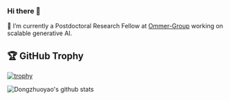 ### Hi there 👋

 🔭 I’m currently a Postdoctoral Research Fellow at [Ommer-Group](https://ommer-lab.com/) working on scalable generative AI.

<!--
**dongzhuoyao/dongzhuoyao** is a ✨ _special_ ✨ repository because its `README.md` (this file) appears on your GitHub profile.

Here are some ideas to get you started:

- 🌱 I’m currently learning ...
- 👯 I’m looking to collaborate on ...
- 🤔 I’m looking for help with ...
- 💬 Ask me about ...
- 📫 How to reach me: ...
- 😄 Pronouns: ...
- ⚡ Fun fact: ...
-->

## 🏆 GitHub Trophy
[![trophy](https://github-profile-trophy.vercel.app/?username=dongzhuoyao&column=8)](https://github-profile-trophy.vercel.app/?username=dongzhuoyao&column=8)



![Dongzhuoyao's github stats](https://github-readme-stats.vercel.app/api?username=dongzhuoyao&show_icons=true&count_private=true&hide=prs&theme=default_repocard)



